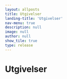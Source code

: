 ```yaml
---
layout: allposts
title: Utgivelser
landing-title: 'Utgivelser'
nav-menu: true
description: null
image: null
author: null
show_tile: true
type: release
---
```


<h1>Utgivelser</h1>
